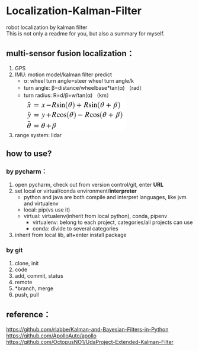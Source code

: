 # Localization-Kalman-Filter
robot localization by kalman filter  
This is not only a readme for you, but also a summary for myself.

## multi-sensor fusion localization：
1. GPS  
2. IMU: motion model/kalman filter predict  
    - α: wheel turn angle=steer wheel turn angle/k
    - turn angle: β=distance/wheelbase*tan(α) （rad）  
    - turn radius: R=d/β=w/tan(α) （km）  
![image alt text](images/bicycle_model.png)  
3. range system: lidar  

## how to use?
### by pycharm：
1. open pycharm, check out from version control/git, enter **URL**
2. set local or virtual/conda environment/**interpreter**
    - python and java are both compile and interpret languages, like jvm and virtualenv
    - local: pip(vs use it)
    - virtual: virtualenv(inherit from local python), conda, pipenv
        - virtualenv: belong to each project, categories/all projects can use
        - conda: divide to several categories
3. inherit from local lib, alt+enter install package
### by git
1. clone, init
2. code
3. add, commit, status
4. remote
5. *branch, merge
6. push, pull

## reference：
https://github.com/rlabbe/Kalman-and-Bayesian-Filters-in-Python<br>
https://github.com/ApolloAuto/apollo
https://github.com/OctopusNO1/UdaProject-Extended-Kalman-Filter

